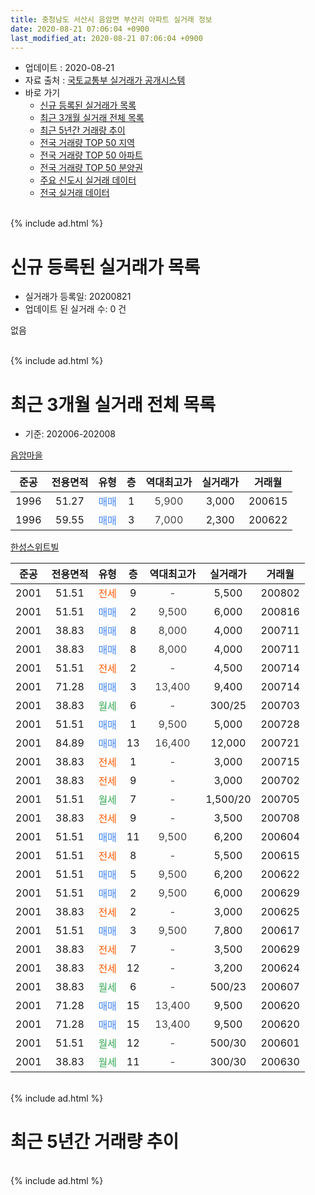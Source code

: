 ```yaml
---
title: 충청남도 서산시 음암면 부산리 아파트 실거래 정보
date: 2020-08-21 07:06:04 +0900
last_modified_at: 2020-08-21 07:06:04 +0900
---
```


* 업데이트 : 2020-08-21
* 자료 출처 : [국토교통부 실거래가 공개시스템](http://rt.molit.go.kr)
* 바로 가기
    * [신규 등록된 실거래가 목록](#신규-등록된-실거래가-목록)
    * [최근 3개월 실거래 전체 목록](#최근-3개월-실거래-전체-목록)
    * [최근 5년간 거래량 추이](#최근-5년간-거래량-추이)
    * [전국 거래량 TOP 50 지역](https://inasie.github.io/apt-trade-info/최근-3개월-전국에서-가장-거래가-많이-발생한-지역)
    * [전국 거래량 TOP 50 아파트](https://inasie.github.io/apt-trade-info/최근-3개월-전국에서-가장-거래가-많이-발생한-아파트)
    * [전국 거래량 TOP 50 분양권](https://inasie.github.io/apt-trade-info/최근-3개월-전국에서-가장-거래가-많이-발생한-분양권)
    * [주요 신도시 실거래 데이터](https://inasie.github.io/apt-trade-info/주요-신도시)
    * [전국 실거래 데이터](https://inasie.github.io/apt-trade-info/전국)
<br>
{% include ad.html %}
<br>

# 신규 등록된 실거래가 목록
* 실거래가 등록일: 20200821
* 업데이트 된 실거래 수: 0 건

없음

<br>
{% include ad.html %}
<br>

# 최근 3개월 실거래 전체 목록
* 기준: 202006-202008


[음암마을](https://search.naver.com/search.naver?query=%EC%B6%A9%EC%B2%AD%EB%82%A8%EB%8F%84+%EC%84%9C%EC%82%B0%EC%8B%9C+%EC%9D%8C%EC%95%94%EB%A9%B4+%EB%B6%80%EC%82%B0%EB%A6%AC+%EC%9D%8C%EC%95%94%EB%A7%88%EC%9D%84)

|준공|전용면적|유형|층|역대최고가|실거래가|거래월|
|:---:|:---:|:---:|:---:|:---:|:---:|:---:|
|1996|51.27|<span style="color:#4285f3">매매</span>|1|<span style="color:#444444">5,900</span>|3,000|200615|
|1996|59.55|<span style="color:#4285f3">매매</span>|3|<span style="color:#444444">7,000</span>|2,300|200622|

[한성스위트빌](https://search.naver.com/search.naver?query=%EC%B6%A9%EC%B2%AD%EB%82%A8%EB%8F%84+%EC%84%9C%EC%82%B0%EC%8B%9C+%EC%9D%8C%EC%95%94%EB%A9%B4+%EB%B6%80%EC%82%B0%EB%A6%AC+%ED%95%9C%EC%84%B1%EC%8A%A4%EC%9C%84%ED%8A%B8%EB%B9%8C)

|준공|전용면적|유형|층|역대최고가|실거래가|거래월|
|:---:|:---:|:---:|:---:|:---:|:---:|:---:|
|2001|51.51|<span style="color:#ff5a00">전세</span>|9|<span style="color:#444444">-</span>|5,500|200802|
|2001|51.51|<span style="color:#4285f3">매매</span>|2|<span style="color:#444444">9,500</span>|6,000|200816|
|2001|38.83|<span style="color:#4285f3">매매</span>|8|<span style="color:#444444">8,000</span>|4,000|200711|
|2001|38.83|<span style="color:#4285f3">매매</span>|8|<span style="color:#444444">8,000</span>|4,000|200711|
|2001|51.51|<span style="color:#ff5a00">전세</span>|2|<span style="color:#444444">-</span>|4,500|200714|
|2001|71.28|<span style="color:#4285f3">매매</span>|3|<span style="color:#444444">13,400</span>|9,400|200714|
|2001|38.83|<span style="color:#34a853">월세</span>|6|<span style="color:#444444">-</span>|300/25|200703|
|2001|51.51|<span style="color:#4285f3">매매</span>|1|<span style="color:#444444">9,500</span>|5,000|200728|
|2001|84.89|<span style="color:#4285f3">매매</span>|13|<span style="color:#444444">16,400</span>|12,000|200721|
|2001|38.83|<span style="color:#ff5a00">전세</span>|1|<span style="color:#444444">-</span>|3,000|200715|
|2001|38.83|<span style="color:#ff5a00">전세</span>|9|<span style="color:#444444">-</span>|3,000|200702|
|2001|51.51|<span style="color:#34a853">월세</span>|7|<span style="color:#444444">-</span>|1,500/20|200705|
|2001|38.83|<span style="color:#ff5a00">전세</span>|9|<span style="color:#444444">-</span>|3,500|200708|
|2001|51.51|<span style="color:#4285f3">매매</span>|11|<span style="color:#444444">9,500</span>|6,200|200604|
|2001|51.51|<span style="color:#ff5a00">전세</span>|8|<span style="color:#444444">-</span>|5,500|200615|
|2001|51.51|<span style="color:#4285f3">매매</span>|5|<span style="color:#444444">9,500</span>|6,200|200622|
|2001|51.51|<span style="color:#4285f3">매매</span>|2|<span style="color:#444444">9,500</span>|6,000|200629|
|2001|38.83|<span style="color:#ff5a00">전세</span>|2|<span style="color:#444444">-</span>|3,000|200625|
|2001|51.51|<span style="color:#4285f3">매매</span>|3|<span style="color:#444444">9,500</span>|7,800|200617|
|2001|38.83|<span style="color:#ff5a00">전세</span>|7|<span style="color:#444444">-</span>|3,500|200629|
|2001|38.83|<span style="color:#ff5a00">전세</span>|12|<span style="color:#444444">-</span>|3,200|200624|
|2001|38.83|<span style="color:#34a853">월세</span>|6|<span style="color:#444444">-</span>|500/23|200607|
|2001|71.28|<span style="color:#4285f3">매매</span>|15|<span style="color:#444444">13,400</span>|9,500|200620|
|2001|71.28|<span style="color:#4285f3">매매</span>|15|<span style="color:#444444">13,400</span>|9,500|200620|
|2001|51.51|<span style="color:#34a853">월세</span>|12|<span style="color:#444444">-</span>|500/30|200601|
|2001|38.83|<span style="color:#34a853">월세</span>|11|<span style="color:#444444">-</span>|300/30|200630|


<br>
{% include ad.html %}
<br>

# 최근 5년간 거래량 추이


<div style="width:100%;">
    <canvas id="deal_progress" height="200"></canvas>
</div>

<script>
new Chart(document.getElementById("deal_progress"), {
    type: 'line',
    data: {
        labels: ['201508','201509','201510','201511','201512','201601','201602','201603','201604','201605','201606','201607','201608','201609','201610','201611','201612','201701','201702','201703','201704','201705','201706','201707','201708','201709','201710','201711','201712','201801','201802','201803','201804','201805','201806','201807','201808','201809','201810','201811','201812','201901','201902','201903','201904','201905','201906','201907','201908','201909','201910','201911','201912','202001','202002','202003','202004','202005','202006','202007','202008'],
        datasets: [{
            label: '매매',
            pointRadius: 1,
            data: [8, 13, 14, 11, 4, 6, 7, 6, 1, 2, 9, 11, 9, 5, 5, 5, 4, 4, 3, 8, 4, 7, 5, 6, 11, 8, 0, 6, 1, 5, 5, 5, 3, 4, 2, 2, 1, 4, 0, 2, 0, 5, 4, 6, 3, 3, 6, 1, 5, 6, 3, 0, 8, 1, 7, 2, 2, 2, 8, 5, 1],
            borderColor: "rgba(255, 201, 14, 1)",
            backgroundColor: "rgba(255, 201, 14, 0.5)",
            fill: false,
            lineTension: 0
        },{
            label: '전월세',
            pointRadius: 1,
            data: [4, 5, 3, 8, 5, 3, 5, 3, 3, 7, 4, 4, 7, 4, 5, 4, 4, 2, 3, 3, 3, 0, 1, 2, 4, 3, 2, 1, 1, 2, 3, 3, 7, 6, 3, 2, 7, 1, 2, 1, 1, 2, 5, 13, 2, 3, 4, 3, 3, 2, 3, 5, 1, 0, 3, 6, 10, 4, 7, 6, 1],
            borderColor: "rgba(0, 141, 185, 1)",
            backgroundColor: "rgba(0, 141, 185, 0.5)",
            fill: false,
            lineTension: 0
        }
        ]
    },
    options: {
        responsive: true,
        title: {
            display: false
        },
        tooltips: {
            mode: 'index',
            intersect: false
        },
        hover: {
            mode: 'nearest',
            intersect: true
        },
        scales: {
            xAxes: [{
                display: true,
                scaleLabel: {
                    display: true,
                    labelString: '년/월'
                }
            }],
            yAxes: [{
                display: true,
                ticks: {
                    suggestedMin: 0,
                },
                scaleLabel: {
                    display: true,
                    labelString: '실거래 수'
                }
            }]
        }
    }
});

</script>


<br>
{% include ad.html %}
<br>

